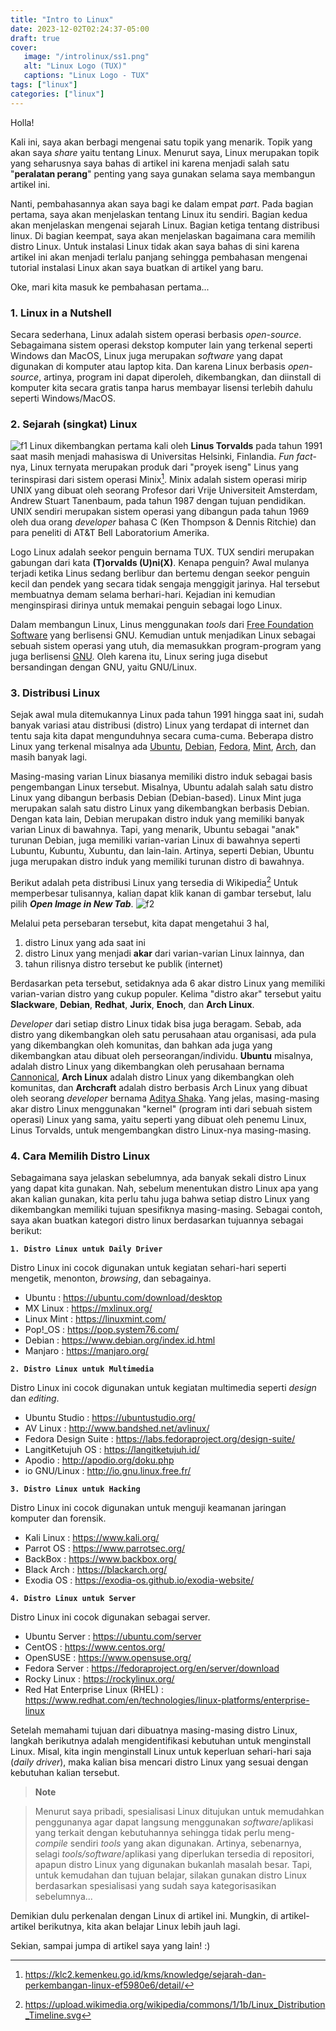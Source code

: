 ```yaml
---
title: "Intro to Linux"
date: 2023-12-02T02:24:37-05:00
draft: true
cover: 
   image: "/introlinux/ss1.png"
   alt: "Linux Logo (TUX)"
   captions: "Linux Logo - TUX"
tags: ["linux"]
categories: ["linux"]
---
```


Holla!

Kali ini, saya akan berbagi mengenai satu topik yang menarik. Topik yang akan saya *share* yaitu tentang Linux. Menurut saya, Linux merupakan topik
yang seharusnya saya bahas di artikel ini karena menjadi salah satu "**peralatan perang**" penting yang saya gunakan selama saya membangun artikel ini.

Nanti, pembahasannya akan saya bagi ke dalam empat *part*. Pada bagian pertama, saya akan menjelaskan tentang Linux itu sendiri. Bagian kedua akan 
menjelaskan mengenai sejarah Linux. Bagian ketiga tentang distribusi linux. Di bagian keempat, saya akan menjelaskan bagaimana cara memilih
distro Linux. Untuk instalasi Linux tidak akan saya bahas di sini karena artikel ini akan menjadi terlalu panjang sehingga pembahasan mengenai tutorial
instalasi Linux akan saya buatkan di artikel yang baru.

Oke, mari kita masuk ke pembahasan pertama...

### 1. Linux in a Nutshell
Secara sederhana, Linux adalah sistem operasi berbasis *open-source*. Sebagaimana sistem operasi dekstop komputer lain yang terkenal seperti Windows dan MacOS, Linux juga
merupakan *software* yang dapat digunakan di komputer atau laptop kita. Dan karena Linux berbasis *open-source*, artinya, program ini dapat 
diperoleh, dikembangkan, dan diinstall  di komputer kita secara gratis tanpa harus membayar lisensi terlebih dahulu seperti Windows/MacOS.

### 2. Sejarah (singkat) Linux
![f1](/introlinux/linus-torvalds-enlarge.jpg)
Linux dikembangkan pertama kali oleh **Linus Torvalds** pada tahun 1991 saat masih menjadi mahasiswa di Universitas Helsinki, Finlandia. 
*Fun fact*-nya, Linux ternyata merupakan produk dari "proyek iseng" Linus yang terinspirasi dari sistem operasi Minix[^1]. Minix adalah 
sistem operasi mirip UNIX yang dibuat oleh seorang Profesor dari Vrije Universiteit Amsterdam, Andrew Stuart Tanenbaum, pada tahun 1987 dengan tujuan 
pendidikan. UNIX sendiri merupakan sistem operasi yang dibangun pada tahun 1969 oleh dua orang *developer* bahasa C (Ken Thompson & Dennis Ritchie) dan
para peneliti di AT&T Bell Laboratorium Amerika.

Logo Linux adalah seekor penguin bernama TUX. TUX sendiri merupakan gabungan dari kata **(T)orvalds (U)ni(X)**. Kenapa penguin? Awal mulanya terjadi
ketika Linus sedang berlibur dan bertemu dengan seekor penguin kecil dan pendek yang secara tidak sengaja menggigit jarinya. 
Hal tersebut membuatnya demam selama berhari-hari. Kejadian ini kemudian menginspirasi dirinya untuk memakai penguin sebagai logo Linux.

Dalam membangun Linux, Linus menggunakan *tools* dari [Free Foundation Software](https://www.fsf.org/) yang berlisensi GNU. Kemudian untuk menjadikan 
Linux sebagai sebuah sistem operasi yang utuh, dia memasukkan program-program yang juga berlisensi [GNU](https://www.gnu.org/licenses/). Oleh karena itu,
Linux sering juga disebut bersandingan dengan GNU, yaitu GNU/Linux. 

### 3. Distribusi Linux
Sejak awal mula ditemukannya Linux pada tahun 1991 hingga saat ini, sudah banyak variasi atau distribusi (distro) Linux yang terdapat di internet dan 
tentu saja kita dapat mengunduhnya secara cuma-cuma. Beberapa distro Linux yang terkenal misalnya ada [Ubuntu](https://ubuntu.com/), [Debian](https://www.debian.org/index.en.html),
[Fedora](https://fedoraproject.org/), [Mint](https://linuxmint.com/), [Arch](https://archlinux.org/), dan masih banyak lagi. 

Masing-masing varian Linux biasanya memiliki distro induk sebagai basis pengembangan Linux tersebut. Misalnya, Ubuntu adalah salah satu distro Linux yang
dibangun berbasis Debian (Debian-based). Linux Mint juga merupakan salah satu distro Linux yang dikembangkan berbasis Debian. Dengan kata lain, Debian
merupakan distro induk yang memiliki banyak varian Linux di bawahnya. Tapi, yang menarik, Ubuntu sebagai "anak" turunan Debian, juga memiliki varian-varian
Linux di bawahnya seperti Lubuntu, Kubuntu, Xubuntu, dan lain-lain. Artinya, seperti Debian, Ubuntu juga merupakan distro induk yang memiliki turunan
distro di bawahnya.

Berikut adalah peta distribusi Linux yang tersedia di Wikipedia[^2] Untuk memperbesar tulisannya, kalian dapat klik kanan di gambar tersebut, lalu pilih
***Open Image in New Tab***.
![f2](/introlinux/Linux_Distribution_Timeline.svg)

Melalui peta persebaran tersebut, kita dapat mengetahui 3 hal, 
1. distro Linux yang ada saat ini 
2. distro Linux yang menjadi **akar** dari varian-varian Linux lainnya, dan
3. tahun rilisnya distro tersebut ke publik (internet)

Berdasarkan peta tersebut, setidaknya ada 6 akar distro Linux yang memiliki varian-varian distro yang cukup populer. Kelima "distro akar" tersebut yaitu
**Slackware**, **Debian**, **Redhat**, **Jurix**, **Enoch**, dan **Arch Linux**.

*Developer* dari setiap distro Linux tidak bisa juga beragam. Sebab, ada distro yang dikembangkan oleh satu perusahaan atau organisasi, ada pula yang
dikembangkan oleh komunitas, dan bahkan ada juga yang dikembangkan atau dibuat oleh perseorangan/individu. **Ubuntu** misalnya, adalah distro Linux yang
dikembangkan oleh perusahaan bernama [Cannonical](https://ubuntu.com/community/governance/canonical), **Arch Linux** adalah distro Linux yang 
dikembangkan oleh komunitas, dan **Archcraft** adalah distro berbasis Arch Linux yang dibuat oleh seorang *developer* bernama [Aditya Shaka](https://github.com/adi1090x).
Yang jelas, masing-masing akar distro Linux menggunakan "kernel" (program inti dari sebuah sistem operasi) Linux yang sama, yaitu seperti yang dibuat 
oleh penemu Linux, Linus Torvalds, untuk mengembangkan distro Linux-nya masing-masing.

### 4. Cara Memilih Distro Linux
Sebagaimana saya jelaskan sebelumnya, ada banyak sekali distro Linux yang dapat kita gunakan. Nah, sebelum menentukan distro Linux apa yang akan
kalian gunakan, kita perlu tahu juga bahwa setiap distro Linux yang dikembangkan memiliki tujuan spesifiknya masing-masing. Sebagai contoh, saya akan
buatkan kategori distro linux berdasarkan tujuannya sebagai berikut:

**`1. Distro Linux untuk Daily Driver`**

Distro Linux ini cocok digunakan untuk kegiatan sehari-hari seperti mengetik, menonton, *browsing*, dan sebagainya.
- Ubuntu : https://ubuntu.com/download/desktop
- MX Linux : https://mxlinux.org/
- Linux Mint : https://linuxmint.com/
- Pop!_OS : https://pop.system76.com/
- Debian : https://www.debian.org/index.id.html
- Manjaro : https://manjaro.org/

**`2. Distro Linux untuk Multimedia`**

Distro Linux ini cocok digunakan untuk kegiatan multimedia seperti *design* dan *editing*.
- Ubuntu Studio : https://ubuntustudio.org/
- AV Linux : http://www.bandshed.net/avlinux/
- Fedora Design Suite : https://labs.fedoraproject.org/design-suite/
- LangitKetujuh OS : https://langitketujuh.id/
- Apodio : http://apodio.org/doku.php
- io GNU/Linux : http://io.gnu.linux.free.fr/

**`3. Distro Linux untuk Hacking`**

Distro Linux ini cocok digunakan untuk menguji keamanan jaringan komputer dan forensik.
- Kali Linux : https://www.kali.org/
- Parrot OS : https://www.parrotsec.org/
- BackBox : https://www.backbox.org/
- Black Arch : https://blackarch.org/
- Exodia OS : https://exodia-os.github.io/exodia-website/

**`4. Distro Linux untuk Server`**

Distro Linux ini cocok digunakan sebagai server.
- Ubuntu Server : https://ubuntu.com/server
- CentOS : https://www.centos.org/
- OpenSUSE : https://www.opensuse.org/
- Fedora Server : https://fedoraproject.org/en/server/download
- Rocky Linux : https://rockylinux.org/
- Red Hat Enterprise Linux (RHEL) : https://www.redhat.com/en/technologies/linux-platforms/enterprise-linux


Setelah memahami tujuan dari dibuatnya masing-masing distro Linux, langkah berikutnya adalah mengidentifikasi kebutuhan untuk menginstall Linux. 
Misal, kita ingin menginstall Linux untuk keperluan sehari-hari saja (*daily driver*), maka kalian bisa mencari distro Linux yang sesuai dengan 
kebutuhan kalian tersebut.

> **Note**

> Menurut saya pribadi, spesialisasi Linux ditujukan untuk memudahkan penggunanya agar dapat langsung menggunakan *software*/aplikasi yang 
terkait dengan kebutuhannya sehingga tidak perlu meng-*compile* sendiri *tools* yang akan digunakan. Artinya, sebenarnya, selagi *tools/software*/aplikasi yang 
diperlukan tersedia di repositori, apapun distro Linux yang digunakan bukanlah masalah besar. Tapi, untuk kemudahan dan tujuan belajar, silakan 
gunakan distro Linux berdasarkan spesialisasi yang sudah saya kategorisasikan sebelumnya...


Demikian dulu perkenalan dengan Linux di artikel ini. Mungkin, di artikel-artikel berikutnya, kita akan belajar Linux lebih jauh lagi.

Sekian,	
sampai jumpa di artikel saya yang lain! :)

[^1]: https://klc2.kemenkeu.go.id/kms/knowledge/sejarah-dan-perkembangan-linux-ef5980e6/detail/
[^2]: https://upload.wikimedia.org/wikipedia/commons/1/1b/Linux_Distribution_Timeline.svg
